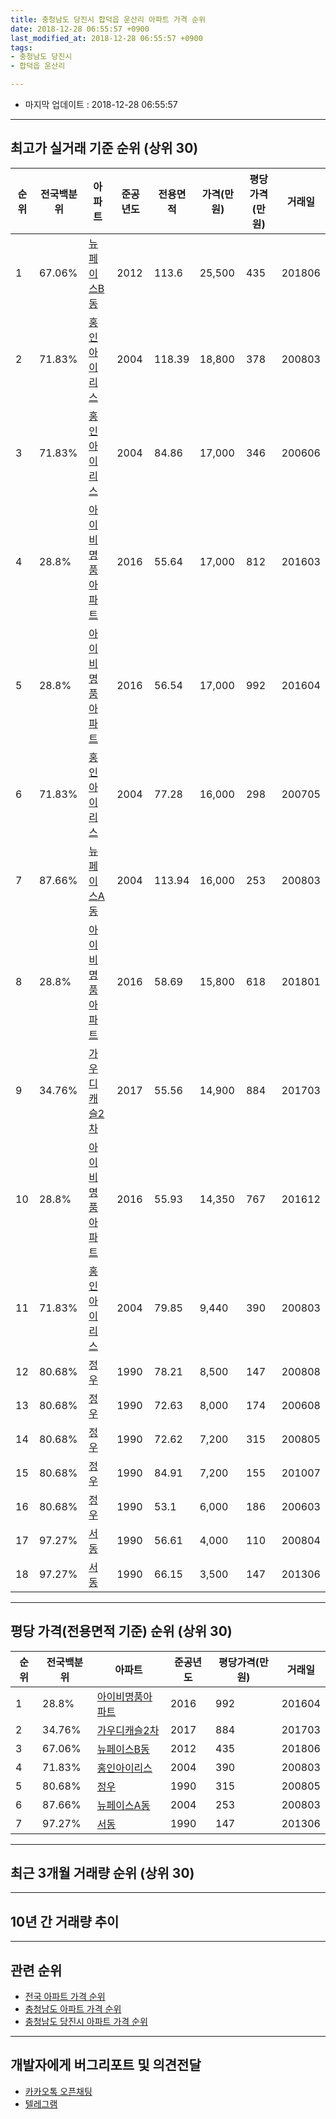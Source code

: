 ```yaml
---
title: 충청남도 당진시 합덕읍 운산리 아파트 가격 순위
date: 2018-12-28 06:55:57 +0900
last_modified_at: 2018-12-28 06:55:57 +0900
tags:
- 충청남도 당진시
- 합덕읍 운산리

---
```


* 마지막 업데이트 : 2018-12-28 06:55:57

---

## 최고가 실거래 기준 순위 (상위 30)


|순위|전국백분위|아파트|준공년도|전용면적|가격(만원)|평당가격(만원)|거래일|
|---|---|---|---|---|---|---|---|
|1|67.06%|[뉴페이스B동](https://search.naver.com/search.naver?query=%EC%B6%A9%EC%B2%AD%EB%82%A8%EB%8F%84+%EB%8B%B9%EC%A7%84%EC%8B%9C+%ED%95%A9%EB%8D%95%EC%9D%8D+%EC%9A%B4%EC%82%B0%EB%A6%AC+%EB%89%B4%ED%8E%98%EC%9D%B4%EC%8A%A4B%EB%8F%99)|2012|113.6|25,500|435|201806|
|2|71.83%|[홍인아이리스](https://search.naver.com/search.naver?query=%EC%B6%A9%EC%B2%AD%EB%82%A8%EB%8F%84+%EB%8B%B9%EC%A7%84%EC%8B%9C+%ED%95%A9%EB%8D%95%EC%9D%8D+%EC%9A%B4%EC%82%B0%EB%A6%AC+%ED%99%8D%EC%9D%B8%EC%95%84%EC%9D%B4%EB%A6%AC%EC%8A%A4)|2004|118.39|18,800|378|200803|
|3|71.83%|[홍인아이리스](https://search.naver.com/search.naver?query=%EC%B6%A9%EC%B2%AD%EB%82%A8%EB%8F%84+%EB%8B%B9%EC%A7%84%EC%8B%9C+%ED%95%A9%EB%8D%95%EC%9D%8D+%EC%9A%B4%EC%82%B0%EB%A6%AC+%ED%99%8D%EC%9D%B8%EC%95%84%EC%9D%B4%EB%A6%AC%EC%8A%A4)|2004|84.86|17,000|346|200606|
|4|28.8%|[아이비명품아파트](https://search.naver.com/search.naver?query=%EC%B6%A9%EC%B2%AD%EB%82%A8%EB%8F%84+%EB%8B%B9%EC%A7%84%EC%8B%9C+%ED%95%A9%EB%8D%95%EC%9D%8D+%EC%9A%B4%EC%82%B0%EB%A6%AC+%EC%95%84%EC%9D%B4%EB%B9%84%EB%AA%85%ED%92%88%EC%95%84%ED%8C%8C%ED%8A%B8)|2016|55.64|17,000|812|201603|
|5|28.8%|[아이비명품아파트](https://search.naver.com/search.naver?query=%EC%B6%A9%EC%B2%AD%EB%82%A8%EB%8F%84+%EB%8B%B9%EC%A7%84%EC%8B%9C+%ED%95%A9%EB%8D%95%EC%9D%8D+%EC%9A%B4%EC%82%B0%EB%A6%AC+%EC%95%84%EC%9D%B4%EB%B9%84%EB%AA%85%ED%92%88%EC%95%84%ED%8C%8C%ED%8A%B8)|2016|56.54|17,000|992|201604|
|6|71.83%|[홍인아이리스](https://search.naver.com/search.naver?query=%EC%B6%A9%EC%B2%AD%EB%82%A8%EB%8F%84+%EB%8B%B9%EC%A7%84%EC%8B%9C+%ED%95%A9%EB%8D%95%EC%9D%8D+%EC%9A%B4%EC%82%B0%EB%A6%AC+%ED%99%8D%EC%9D%B8%EC%95%84%EC%9D%B4%EB%A6%AC%EC%8A%A4)|2004|77.28|16,000|298|200705|
|7|87.66%|[뉴페이스A동](https://search.naver.com/search.naver?query=%EC%B6%A9%EC%B2%AD%EB%82%A8%EB%8F%84+%EB%8B%B9%EC%A7%84%EC%8B%9C+%ED%95%A9%EB%8D%95%EC%9D%8D+%EC%9A%B4%EC%82%B0%EB%A6%AC+%EB%89%B4%ED%8E%98%EC%9D%B4%EC%8A%A4A%EB%8F%99)|2004|113.94|16,000|253|200803|
|8|28.8%|[아이비명품아파트](https://search.naver.com/search.naver?query=%EC%B6%A9%EC%B2%AD%EB%82%A8%EB%8F%84+%EB%8B%B9%EC%A7%84%EC%8B%9C+%ED%95%A9%EB%8D%95%EC%9D%8D+%EC%9A%B4%EC%82%B0%EB%A6%AC+%EC%95%84%EC%9D%B4%EB%B9%84%EB%AA%85%ED%92%88%EC%95%84%ED%8C%8C%ED%8A%B8)|2016|58.69|15,800|618|201801|
|9|34.76%|[가우디캐슬2차](https://search.naver.com/search.naver?query=%EC%B6%A9%EC%B2%AD%EB%82%A8%EB%8F%84+%EB%8B%B9%EC%A7%84%EC%8B%9C+%ED%95%A9%EB%8D%95%EC%9D%8D+%EC%9A%B4%EC%82%B0%EB%A6%AC+%EA%B0%80%EC%9A%B0%EB%94%94%EC%BA%90%EC%8A%AC2%EC%B0%A8)|2017|55.56|14,900|884|201703|
|10|28.8%|[아이비명품아파트](https://search.naver.com/search.naver?query=%EC%B6%A9%EC%B2%AD%EB%82%A8%EB%8F%84+%EB%8B%B9%EC%A7%84%EC%8B%9C+%ED%95%A9%EB%8D%95%EC%9D%8D+%EC%9A%B4%EC%82%B0%EB%A6%AC+%EC%95%84%EC%9D%B4%EB%B9%84%EB%AA%85%ED%92%88%EC%95%84%ED%8C%8C%ED%8A%B8)|2016|55.93|14,350|767|201612|
|11|71.83%|[홍인아이리스](https://search.naver.com/search.naver?query=%EC%B6%A9%EC%B2%AD%EB%82%A8%EB%8F%84+%EB%8B%B9%EC%A7%84%EC%8B%9C+%ED%95%A9%EB%8D%95%EC%9D%8D+%EC%9A%B4%EC%82%B0%EB%A6%AC+%ED%99%8D%EC%9D%B8%EC%95%84%EC%9D%B4%EB%A6%AC%EC%8A%A4)|2004|79.85|9,440|390|200803|
|12|80.68%|[정우](https://search.naver.com/search.naver?query=%EC%B6%A9%EC%B2%AD%EB%82%A8%EB%8F%84+%EB%8B%B9%EC%A7%84%EC%8B%9C+%ED%95%A9%EB%8D%95%EC%9D%8D+%EC%9A%B4%EC%82%B0%EB%A6%AC+%EC%A0%95%EC%9A%B0)|1990|78.21|8,500|147|200808|
|13|80.68%|[정우](https://search.naver.com/search.naver?query=%EC%B6%A9%EC%B2%AD%EB%82%A8%EB%8F%84+%EB%8B%B9%EC%A7%84%EC%8B%9C+%ED%95%A9%EB%8D%95%EC%9D%8D+%EC%9A%B4%EC%82%B0%EB%A6%AC+%EC%A0%95%EC%9A%B0)|1990|72.63|8,000|174|200608|
|14|80.68%|[정우](https://search.naver.com/search.naver?query=%EC%B6%A9%EC%B2%AD%EB%82%A8%EB%8F%84+%EB%8B%B9%EC%A7%84%EC%8B%9C+%ED%95%A9%EB%8D%95%EC%9D%8D+%EC%9A%B4%EC%82%B0%EB%A6%AC+%EC%A0%95%EC%9A%B0)|1990|72.62|7,200|315|200805|
|15|80.68%|[정우](https://search.naver.com/search.naver?query=%EC%B6%A9%EC%B2%AD%EB%82%A8%EB%8F%84+%EB%8B%B9%EC%A7%84%EC%8B%9C+%ED%95%A9%EB%8D%95%EC%9D%8D+%EC%9A%B4%EC%82%B0%EB%A6%AC+%EC%A0%95%EC%9A%B0)|1990|84.91|7,200|155|201007|
|16|80.68%|[정우](https://search.naver.com/search.naver?query=%EC%B6%A9%EC%B2%AD%EB%82%A8%EB%8F%84+%EB%8B%B9%EC%A7%84%EC%8B%9C+%ED%95%A9%EB%8D%95%EC%9D%8D+%EC%9A%B4%EC%82%B0%EB%A6%AC+%EC%A0%95%EC%9A%B0)|1990|53.1|6,000|186|200603|
|17|97.27%|[서동](https://search.naver.com/search.naver?query=%EC%B6%A9%EC%B2%AD%EB%82%A8%EB%8F%84+%EB%8B%B9%EC%A7%84%EC%8B%9C+%ED%95%A9%EB%8D%95%EC%9D%8D+%EC%9A%B4%EC%82%B0%EB%A6%AC+%EC%84%9C%EB%8F%99)|1990|56.61|4,000|110|200804|
|18|97.27%|[서동](https://search.naver.com/search.naver?query=%EC%B6%A9%EC%B2%AD%EB%82%A8%EB%8F%84+%EB%8B%B9%EC%A7%84%EC%8B%9C+%ED%95%A9%EB%8D%95%EC%9D%8D+%EC%9A%B4%EC%82%B0%EB%A6%AC+%EC%84%9C%EB%8F%99)|1990|66.15|3,500|147|201306|


---

## 평당 가격(전용면적 기준) 순위 (상위 30)


|순위|전국백분위|아파트|준공년도|평당가격(만원)|거래일|
|---|---|---|---|---|---|
|1|28.8%|[아이비명품아파트](https://search.naver.com/search.naver?query=%EC%B6%A9%EC%B2%AD%EB%82%A8%EB%8F%84+%EB%8B%B9%EC%A7%84%EC%8B%9C+%ED%95%A9%EB%8D%95%EC%9D%8D+%EC%9A%B4%EC%82%B0%EB%A6%AC+%EC%95%84%EC%9D%B4%EB%B9%84%EB%AA%85%ED%92%88%EC%95%84%ED%8C%8C%ED%8A%B8)|2016|992|201604|
|2|34.76%|[가우디캐슬2차](https://search.naver.com/search.naver?query=%EC%B6%A9%EC%B2%AD%EB%82%A8%EB%8F%84+%EB%8B%B9%EC%A7%84%EC%8B%9C+%ED%95%A9%EB%8D%95%EC%9D%8D+%EC%9A%B4%EC%82%B0%EB%A6%AC+%EA%B0%80%EC%9A%B0%EB%94%94%EC%BA%90%EC%8A%AC2%EC%B0%A8)|2017|884|201703|
|3|67.06%|[뉴페이스B동](https://search.naver.com/search.naver?query=%EC%B6%A9%EC%B2%AD%EB%82%A8%EB%8F%84+%EB%8B%B9%EC%A7%84%EC%8B%9C+%ED%95%A9%EB%8D%95%EC%9D%8D+%EC%9A%B4%EC%82%B0%EB%A6%AC+%EB%89%B4%ED%8E%98%EC%9D%B4%EC%8A%A4B%EB%8F%99)|2012|435|201806|
|4|71.83%|[홍인아이리스](https://search.naver.com/search.naver?query=%EC%B6%A9%EC%B2%AD%EB%82%A8%EB%8F%84+%EB%8B%B9%EC%A7%84%EC%8B%9C+%ED%95%A9%EB%8D%95%EC%9D%8D+%EC%9A%B4%EC%82%B0%EB%A6%AC+%ED%99%8D%EC%9D%B8%EC%95%84%EC%9D%B4%EB%A6%AC%EC%8A%A4)|2004|390|200803|
|5|80.68%|[정우](https://search.naver.com/search.naver?query=%EC%B6%A9%EC%B2%AD%EB%82%A8%EB%8F%84+%EB%8B%B9%EC%A7%84%EC%8B%9C+%ED%95%A9%EB%8D%95%EC%9D%8D+%EC%9A%B4%EC%82%B0%EB%A6%AC+%EC%A0%95%EC%9A%B0)|1990|315|200805|
|6|87.66%|[뉴페이스A동](https://search.naver.com/search.naver?query=%EC%B6%A9%EC%B2%AD%EB%82%A8%EB%8F%84+%EB%8B%B9%EC%A7%84%EC%8B%9C+%ED%95%A9%EB%8D%95%EC%9D%8D+%EC%9A%B4%EC%82%B0%EB%A6%AC+%EB%89%B4%ED%8E%98%EC%9D%B4%EC%8A%A4A%EB%8F%99)|2004|253|200803|
|7|97.27%|[서동](https://search.naver.com/search.naver?query=%EC%B6%A9%EC%B2%AD%EB%82%A8%EB%8F%84+%EB%8B%B9%EC%A7%84%EC%8B%9C+%ED%95%A9%EB%8D%95%EC%9D%8D+%EC%9A%B4%EC%82%B0%EB%A6%AC+%EC%84%9C%EB%8F%99)|1990|147|201306|


---

## 최근 3개월 거래량 순위 (상위 30)


<div style="width:100%;">
    <canvas id="deal_count_ranking" height="250"></canvas>
</div>


<script>
new Chart(document.getElementById("deal_count_ranking"), {
    type: 'horizontalBar',
    data: {
        labels: ['홍인아이리스'],
        datasets: [{
            label: '실거래 수',
            data: [1],
            borderColor: "rgba(255, 0, 128, 1)",
            backgroundColor: "rgba(255, 0, 128, 0.5)",
            fill: false,
        }]
    },
    options: {
        responsive: true,
        title: {
            display: true,
            text: '최근 3개월 거래량 순위'
        },
        tooltips: {
            mode: 'index',
            intersect: false,
            callbacks: {
                title: function(tooltipItems, data) {
                    return "실거래 수:";
                },
                label: function(tooltipItem, data) {
                    return data.labels[tooltipItem.index] + ": " + tooltipItem.xLabel;
                }
            }
        },
        hover: {
            mode: 'nearest',
            intersect: true
        },
        scales: {
            xAxes: [{
                display: true,
                scaleLabel: {
                    display: true,
                    labelString: '실거래 수'
                },
                ticks: {
                    suggestedMin: 0,
                }
            }],
            yAxes: [{
                display: true,
                ticks: {
                    autoSkip: false,
                    callback: function(value, index, values) {
                        if (value.length > 15)
                            return value.substr(0, 13) + "...";
                        else
                            return value;
                    }
                },
                scaleLabel: {
                    display: false,
                }
            }]
        }
    }
});

</script>


---

## 10년 간 거래량 추이


<div style="width:100%;">
    <canvas id="deal_progress" height="250"></canvas>
</div>

<script>
new Chart(document.getElementById("deal_progress"), {
    type: 'line',
    data: {
        labels: ['200812','200901','200902','200903','200904','200905','200906','200907','200908','200909','200910','200911','200912','201001','201002','201003','201004','201005','201006','201007','201008','201009','201010','201011','201012','201101','201102','201103','201104','201105','201106','201107','201108','201109','201110','201111','201112','201201','201202','201203','201204','201205','201206','201207','201208','201209','201210','201211','201212','201301','201302','201303','201304','201305','201306','201307','201308','201309','201310','201311','201312','201401','201402','201403','201404','201405','201406','201407','201408','201409','201410','201411','201412','201501','201502','201503','201504','201505','201506','201507','201508','201509','201510','201511','201512','201601','201602','201603','201604','201605','201606','201607','201608','201609','201610','201611','201612','201701','201702','201703','201704','201705','201706','201707','201708','201709','201710','201711','201712','201801','201802','201803','201804','201805','201806','201807','201808','201809','201810','201811','201812'],
        datasets: [{
            label: '실거래 수',
            pointRadius: 1,
            data: [1, 1, 3, 3, 1, 2, 0, 1, 2, 1, 2, 1, 2, 0, 1, 1, 1, 2, 1, 3, 1, 3, 4, 0, 0, 1, 0, 0, 1, 3, 1, 5, 2, 0, 2, 3, 1, 1, 1, 1, 0, 2, 1, 0, 0, 1, 0, 0, 2, 0, 2, 1, 2, 0, 4, 1, 0, 1, 4, 1, 2, 1, 1, 1, 0, 3, 1, 1, 2, 1, 1, 1, 0, 1, 4, 2, 3, 1, 1, 0, 4, 1, 0, 0, 0, 0, 7, 3, 3, 4, 2, 4, 1, 1, 1, 1, 2, 1, 1, 4, 3, 1, 2, 0, 3, 0, 1, 0, 0, 3, 0, 0, 3, 0, 1, 3, 0, 1, 1, 0, 0],
            borderColor: "rgba(255, 201, 14, 1)",
            backgroundColor: "rgba(255, 201, 14, 0.5)",
            fill: true,
        }]
    },
    options: {
        responsive: true,
        title: {
            display: true,
            text: '10년간 거래량 추이'
        },
        tooltips: {
            mode: 'index',
            intersect: false,
        },
        hover: {
            mode: 'nearest',
            intersect: true
        },
        scales: {
            xAxes: [{
                display: true,
                scaleLabel: {
                    display: true,
                    labelString: '년/월'
                }
            }],
            yAxes: [{
                display: true,
                ticks: {
                    suggestedMin: 0,
                },
                scaleLabel: {
                    display: true,
                    labelString: '실거래 수'
                }
            }]
        }
    }
});

</script>


---

## 관련 순위

- [전국 아파트 가격 순위](https://inasie.github.io/apt-ranking/전국)
- [충청남도 아파트 가격 순위](https://inasie.github.io/apt-ranking/충청남도)
- [충청남도 당진시 아파트 가격 순위](https://inasie.github.io/apt-ranking/충청남도-당진시)


---

## 개발자에게 버그리포트 및 의견전달

- [카카오톡 오픈채팅](https://open.kakao.com/o/gLJUAP4)
- [텔레그램](https://t.me/inasie)

